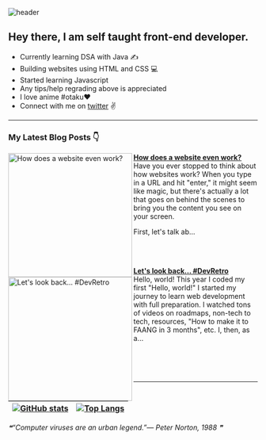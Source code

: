 ![header](https://user-images.githubusercontent.com/107629121/197706347-d7785950-7d11-4394-b6aa-b047d5a35674.png)

                      
                    
## Hey there, I am self taught front-end developer. 

 - Currently learning DSA with Java ✍️
 - Building websites using HTML and CSS 💻
 - Started learning Javascript
 - Any tips/help regrading above is appreciated
 - I love anime #otaku❤️
 - Connect with me on [twitter](https://twitter.com/Heyyshum) :v:

------------------



### My Latest Blog Posts 👇
<!-- HASHNODE_BLOG:START -->
<p align="left">
<a href="https://shumaila-sayed.hashnode.dev//how-does-a-website-even-work" title="How does a website even work?"><img src="https://cdn.hashnode.com/res/hashnode/image/upload/v1671874254184/ad7a350b-6459-489c-a983-75dc53a96433.png" alt="How does a website even work?" width="250px" align="left" /></a>
<a href="https://shumaila-sayed.hashnode.dev//how-does-a-website-even-work" title="How does a website even work?"><strong>How does a website even work?</strong></a>
<br/> Have you ever stopped to think about how websites work?
When you type in a URL and hit "enter," it might seem like magic, but there's actually a lot that goes on behind the scenes to bring you the content you see on your screen.

First, let's talk ab... </p> <br/> <br/>
<p align="left">
<a href="https://shumaila-sayed.hashnode.dev//lets-look-back-devretro" title="Let's look back...  #DevRetro"><img src="https://cdn.hashnode.com/res/hashnode/image/stock/unsplash/be133e77355a821242a6fcfad4b6d203.jpeg" alt="Let's look back...  #DevRetro" width="250px" align="left" /></a>
<a href="https://shumaila-sayed.hashnode.dev//lets-look-back-devretro" title="Let's look back...  #DevRetro"><strong>Let's look back...  #DevRetro</strong></a>
<br/> Hello, world!
This year I coded my first "Hello, world!"
I started my journey to learn web development with full preparation. I watched tons of videos on roadmaps, non-tech to tech, resources, "How to make it to FAANG in 3 months", etc. I, then, as a... </p> <br/> <br/>
<!-- HASHNODE_BLOG:END --> <br>


-----------------------
 
 

| [![GitHub stats](https://github-readme-stats.vercel.app/api?username=Shumaila-sayed&hide=stars&show_icons=true&theme=tokyonight)](https://github.com/anuraghazra/github-readme-stats) | [![Top Langs](https://github-readme-stats.vercel.app/api/top-langs/?username=Shumaila-sayed&theme=tokyonight)](https://github.com/anuraghazra/github-readme-stats) |
| ------------ | ------------ |






<!--STARTS_HERE_QUOTE_README-->
<i>❝“Computer viruses are an urban legend.”— Peter Norton, 1988   ❞</i>
<!--ENDS_HERE_QUOTE_README-->

